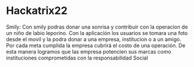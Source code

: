 Hackatrix22
===========

Smily: Con smily podras donar una sonrisa y contribuir con la operacion de un niño de labio leporino. Con la aplicación los usuarios se tomara una foto desde el movil y la podra donar a una empresa, institucion o a un amigo. Por cada meta cumplida la empresa cubrirá el costo de una operación. De esta manera logramos que las empresa potencien sus marcas como instituciones comprometidas con la responsabilidad Social
